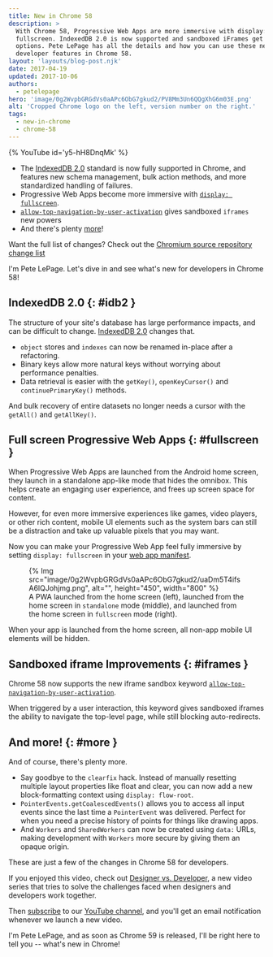 ```yaml
---
title: New in Chrome 58
description: >
  With Chrome 58, Progressive Web Apps are more immersive with display:
  fullscreen. IndexedDB 2.0 is now supported and sandboxed iFrames get more
  options. Pete LePage has all the details and how you can use these new
  developer features in Chrome 58.
layout: 'layouts/blog-post.njk'
date: 2017-04-19
updated: 2017-10-06
authors:
  - petelepage
hero: 'image/0g2WvpbGRGdVs0aAPc6ObG7gkud2/PV8Mm3Un6QQgXhG6m03E.png'
alt: 'Cropped Chrome logo on the left, version number on the right.'
tags:
  - new-in-chrome
  - chrome-58
---
```


{% YouTube id='y5-hH8DnqMk' %}

* The [IndexedDB 2.0](#idb2) standard is now fully supported in Chrome, and
  features new schema management, bulk action methods, and more
  standardized handling of failures.
* Progressive Web Apps become more immersive with
  [`display: fullscreen`](#fullscreen).
* [`allow-top-navigation-by-user-activation`](#iframes) gives sandboxed
  `iframes` new powers
* And there's plenty [more](#more)!

Want the full list of changes? Check out the
[Chromium source repository change list](https://chromium.googlesource.com/chromium/src/+log/57.0.2987.98..58.0.3029.81?pretty=fuller&n=10000)

I'm Pete LePage. Let's dive in and see what's new for developers in Chrome 58!

## IndexedDB 2.0 {: #idb2 }

The structure of your site's database has large performance impacts, and can
be difficult to change.
[IndexedDB 2.0](https://hacks.mozilla.org/2016/10/whats-new-in-indexeddb-2-0/)
changes that.

* `object` stores and `indexes` can now be renamed in-place after a
  refactoring.
* Binary keys allow more natural keys without worrying about performance
  penalties.
* Data retrieval is easier with the `getKey()`, `openKeyCursor()` and
  `continuePrimaryKey()` methods.

And bulk recovery of entire datasets no longer needs a cursor with the
`getAll()` and `getAllKey()`.

## Full screen Progressive Web Apps {: #fullscreen }

When Progressive Web Apps are launched from the Android home screen, they
launch in a standalone app-like mode that hides the omnibox. This helps
create an engaging user experience, and frees up screen space for content.

However, for even more immersive experiences like games, video players,
or other rich content, mobile UI elements such as the system bars can
still be a distraction and take up valuable pixels that you may want.

Now you can make your Progressive Web App feel fully immersive by setting
`display: fullscreen` in your
[web app manifest](https://developers.google.com/web/fundamentals/web-app-manifest).

<figure>
  {% Img src="image/0g2WvpbGRGdVs0aAPc6ObG7gkud2/uaDm5T4ifsA6lQJohjmg.png", alt="", height="450", width="800" %}
  <figcaption>
    A PWA launched from the home screen (left), launched from the home screen
    in <code>standalone</code> mode (middle), and launched from the home screen in
    <code>fullscreen</code> mode (right).
  </figcaption>
</figure>

When your app is launched from the home screen, all non-app mobile UI
elements will be hidden.

## Sandboxed iframe Improvements {: #iframes }

Chrome 58 now supports the new iframe sandbox keyword
[`allow-top-navigation-by-user-activation`](https://html.spec.whatwg.org/multipage/browsers.html#attr-iframe-sandbox-allow-top-navigation-by-user-activation).

When triggered by a user interaction, this keyword gives sandboxed iframes the
ability to navigate the top-level page, while still blocking auto-redirects.

## And more! {: #more }

And of course, there's plenty more.

* Say goodbye to the `clearfix` hack. Instead of manually resetting
  multiple layout properties like float and clear, you can now add a new
  block-formatting context using `display: flow-root`.
* `PointerEvents.getCoalescedEvents()` allows you to access all input events
  since the last time a `PointerEvent` was delivered. Perfect for when you
  need a precise history of points for things like drawing apps.
* And `Workers` and `SharedWorkers` can now be created using `data:` URLs,
  making development with `Workers` more secure by giving them an opaque origin.

These are just a few of the changes in Chrome 58 for developers.

If you enjoyed this video, check out
[Designer vs. Developer](https://www.youtube.com/playlist?list=PLNYkxOF6rcIC60856GnLEV5GQXMxc9ByJ),
a new video series that tries to solve the challenges faced when designers
and developers work together.

Then [subscribe](https://goo.gl/6FP1a5) to our
[YouTube channel](https://www.youtube.com/user/ChromeDevelopers/), and
you'll get an email notification whenever we launch a new video.

I'm Pete LePage, and as soon as Chrome 59 is released, I'll be right
here to tell you -- what's new in Chrome!
